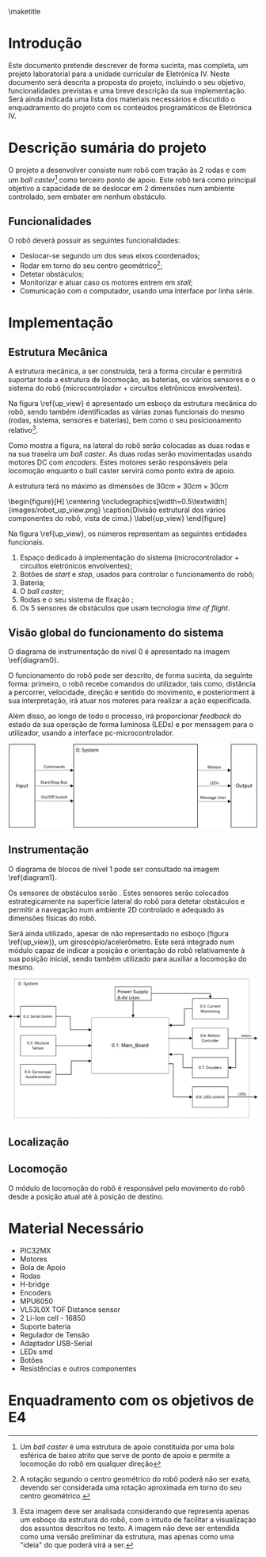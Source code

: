 \maketitle

# Introdução
Este documento pretende descrever de forma sucinta, mas completa, um projeto laboratorial para a unidade curricular de Eletrónica IV. Neste documento será descrita a proposta do projeto, incluindo o seu objetivo, funcionalidades previstas e uma breve descrição da sua implementação. Será ainda indicada uma lista dos materiais necessários e discutido o enquadramento do projeto com os conteúdos programáticos de Eletrónica IV.

# Descrição sumária do projeto
O projeto a desenvolver consiste num robô com tração às 2 rodas e com um _ball caster_[^1] como terceiro ponto de apoio. Este robô terá como principal objetivo a capacidade de se deslocar em 2 dimensões num ambiente controlado, sem embater em nenhum obstáculo.

## Funcionalidades
O robô deverá possuir as seguintes funcionalidades:

- Deslocar-se segundo um dos seus eixos coordenados;
- Rodar em torno do seu centro geométrico[^2];
- Detetar obstáculos;
- Monitorizar e atuar caso os motores entrem em _stall_;
- Comunicação com o computador, usando uma interface por linha série.

# Implementação

## Estrutura Mecânica
A estrutura mecânica, a ser construída, terá a forma circular e permitirá suportar toda a estrutura de locomoção, as baterias, os vários sensores e o sistema do robô (microcontrolador + circuitos eletrônicos envolventes).

Na figura \ref{up_view} é apresentado um esboço da estrutura mecânica do robô, sendo também identificadas as várias zonas funcionais do mesmo (rodas, sistema, sensores e baterias), bem como o seu posicionamento relativo[^3].

Como mostra a figura, na lateral do robô serão colocadas as duas rodas e na sua traseira um _ball caster_. As duas rodas serão movimentadas usando motores DC com _encoders_. Estes motores serão responsáveis pela locomoção enquanto o ball caster servirá como ponto extra de apoio.

A estrutura terá no máximo as dimensões de $30 cm \times 30 cm \times 30 cm$

\begin{figure}[H]
\centering
\includegraphics[width=0.5\textwidth]{images/robot_up_view.png}
\caption{Divisão estrutural dos vários componentes do robô, vista de cima.}
\label{up_view}
\end{figure}

Na figura \ref{up_view}, os números representam as seguintes entidades funcionais.

1. Espaço dedicado à implementação do sistema (microcontrolador +  circuitos eletrónicos envolventes);
2. Botões de _start_ e _stop_, usados para controlar o funcionamento do robô;
3. Bateria;
4. O _ball caster_;
5. Rodas e o seu sistema de fixação ;
6. Os 5 sensores de obstáculos que usam tecnologia _time of flight_.

## Visão global do funcionamento do sistema
O diagrama de instrumentação de nível 0 é apresentado na imagem \ref{diagram0}.

O funcionamento do robô pode ser descrito, de forma sucinta, da seguinte forma: primeiro, o robô recebe comandos do utilizador, tais como, distância a percorrer, velocidade, direção e sentido do movimento, e posteriorment à sua interpretação, irá atuar nos motores para realizar a ação especificada.

Além disso, ao longo de todo o processo, irá proporcionar _feedback_ do estado da sua operação de forma luminosa (LEDs) e por mensagem para o utilizador, usando a interface pc-microcontrolador.

![Diagrama de blocos de nível 0\label{diagram0}](images/diagram_level_0.png)

## Instrumentação
O diagrama de blocos de nível 1 pode ser consultado na imagem \ref{diagram1}.

Os sensores de obstáculos serão . Estes sensores serão colocados estrategicamente na superfície lateral do robô para detetar obstáculos e permitir a navegação num ambiente 2D controlado e adequado às dimensões físicas do robô.

Será ainda utilizado, apesar de não representado no esboço (figura \ref{up_view}), um giroscópio/acelerômetro. Este será integrado num módulo capaz de indicar a posição e orientação do robô relativamente à sua posição inicial, sendo também utilizado para auxiliar a locomoção do mesmo.

![Diagrama de blocos de nível 1 \label{diagram1}](images/diagram_level_1.png)

## Localização


## Locomoção
O módulo de locomoção do robô é responsável pelo movimento do robô desde a posição atual até à posição de destino.


# Material Necessário
  - PIC32MX
  - Motores
  - Bola de Apoio
  - Rodas
  - H-bridge
  - Encoders
  - MPU6050
  - VL53L0X TOF Distance sensor
  - 2 Li-Ion cell - 16850
  - Suporte bateria
  - Regulador de Tensão
  - Adaptador USB-Serial
  - LEDs smd
  - Botões
  - Resistências e outros componentes


# Enquadramento com os objetivos de E4

[^1]: Um _ball caster_ é uma estrutura de apoio constituída por uma bola esférica de baixo atrito que serve de ponto de apoio e permite a locomoção do robô em qualquer direção

[^2]: A rotação segundo o centro geométrico do robô poderá não ser exata, devendo ser considerada uma rotação aproximada em torno do seu centro geométrico.

[^3]: Esta imagem deve ser analisada considerando que representa apenas um esboço da estrutura do robô, com o intuito de facilitar a visualização dos assuntos descritos no texto. A imagem não deve ser entendida como uma versão preliminar da estrutura, mas apenas como uma "ideia" do que poderá virá a ser.
